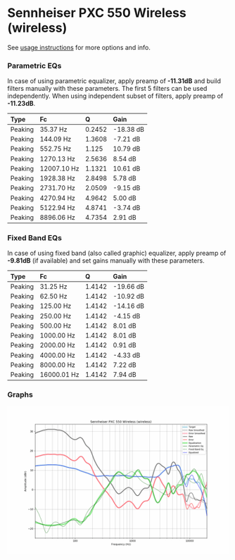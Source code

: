 # Sennheiser PXC 550 Wireless (wireless)
See [usage instructions](https://github.com/jaakkopasanen/AutoEq#usage) for more options and info.

### Parametric EQs
In case of using parametric equalizer, apply preamp of **-11.31dB** and build filters manually
with these parameters. The first 5 filters can be used independently.
When using independent subset of filters, apply preamp of **-11.23dB**.

| Type    | Fc          |      Q | Gain      |
|:--------|:------------|:-------|:----------|
| Peaking | 35.37 Hz    | 0.2452 | -18.38 dB |
| Peaking | 144.09 Hz   | 1.3608 | -7.21 dB  |
| Peaking | 552.75 Hz   | 1.125  | 10.79 dB  |
| Peaking | 1270.13 Hz  | 2.5636 | 8.54 dB   |
| Peaking | 12007.10 Hz | 1.1321 | 10.61 dB  |
| Peaking | 1928.38 Hz  | 2.8498 | 5.78 dB   |
| Peaking | 2731.70 Hz  | 2.0509 | -9.15 dB  |
| Peaking | 4270.94 Hz  | 4.9642 | 5.00 dB   |
| Peaking | 5122.94 Hz  | 4.8741 | -3.74 dB  |
| Peaking | 8896.06 Hz  | 4.7354 | 2.91 dB   |

### Fixed Band EQs
In case of using fixed band (also called graphic) equalizer, apply preamp of **-9.81dB**
(if available) and set gains manually with these parameters.

| Type    | Fc          |      Q | Gain      |
|:--------|:------------|:-------|:----------|
| Peaking | 31.25 Hz    | 1.4142 | -19.66 dB |
| Peaking | 62.50 Hz    | 1.4142 | -10.92 dB |
| Peaking | 125.00 Hz   | 1.4142 | -14.16 dB |
| Peaking | 250.00 Hz   | 1.4142 | -4.15 dB  |
| Peaking | 500.00 Hz   | 1.4142 | 8.01 dB   |
| Peaking | 1000.00 Hz  | 1.4142 | 8.01 dB   |
| Peaking | 2000.00 Hz  | 1.4142 | 0.91 dB   |
| Peaking | 4000.00 Hz  | 1.4142 | -4.33 dB  |
| Peaking | 8000.00 Hz  | 1.4142 | 7.22 dB   |
| Peaking | 16000.01 Hz | 1.4142 | 7.94 dB   |

### Graphs
![](./Sennheiser%20PXC%20550%20Wireless%20(wireless).png)